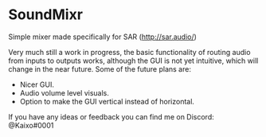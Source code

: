 # SoundMixr
Simple mixer made specifically for SAR (http://sar.audio/)

Very much still a work in progress, the basic functionality of routing audio from inputs to outputs works, although the GUI is not yet intuitive, which will change in the near future. Some of the future plans are:
 - Nicer GUI.
 - Audio volume level visuals.
 - Option to make the GUI vertical instead of horizontal.
 
 If you have any ideas or feedback you can find me on Discord: @Kaixo#0001
